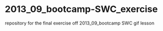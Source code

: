 2013_09_bootcamp-SWC_exercise
=============================

repository for the final exercise off 2013_09_bootcamp SWC gif lesson
